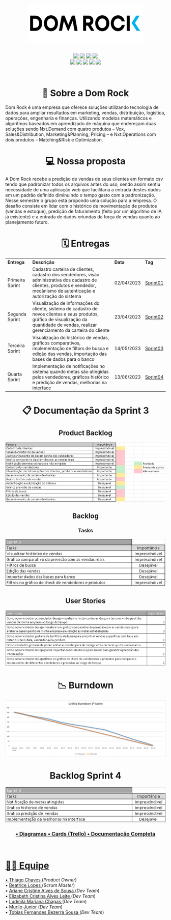 <h1 align="center"></h1>
<div text align="center">
  <img src="doc/Assets/logo02.png"  width="360" height="120" />
</div><br>

<!--badges-->
<p align="center">
    <img src="https://img.shields.io/badge/figma-%23F24E1E.svg?style=for-the-badge&logo=figma&logoColor=white"/>
    <img src="https://img.shields.io/badge/Eclipse-FE7A16.svg?style=for-the-badge&logo=Eclipse&logoColor=white"/>
    <img src="https://img.shields.io/badge/java-%23ED8B00.svg?style=for-the-badge&logo=java&logoColor=white"/>
    <img src="https://img.shields.io/badge/Spring-%2AA7.svg?style=for-the-badge&logo=Spring&logoColor=white"/><br>
    <img src="https://img.shields.io/badge/Postgresql-%2300f.svg?style=for-the-badge&logo=postgresql&logoColor=white"/>
    <img src="https://img.shields.io/badge/Trello-%23026AA7.svg?style=for-the-badge&logo=Trello&logoColor=white"/>
    <img src="https://img.shields.io/badge/HTML5-E34F26?style=for-the-badge&logo=html5&logoColor=white"/>
    <img src="https://img.shields.io/badge/CSS3-1572B6?style=for-the-badge&logo=css3&logoColor=white"/>
    <img src="https://img.shields.io/badge/JavaScript-323330?style=for-the-badge&logo=javascript&logoColor=F7DF1E"/> 

</p>
<!-- -->
<br>
<h1 align="center">📂 Sobre a Dom Rock </h1>

Dom Rock é uma empresa que oferece soluções utilizando tecnologia de dados para ampliar resultados em marketing, vendas, distribuição, logística, operações, engenharia e finanças.
Utilizando modelos matemáticos e algoritmos baseados em aprendizado de máquina que endereçam duas soluções sendo Nxt.Demand com quatro produtos – Vox, Sales&Distribution, Marketing&Planning, Pricing – e Nxt.Operations com dois produtos – Matching&Risk e Optimization.

<h1 align="center">💻 Nossa proposta </h1>

A Dom Rock recebe a predição de vendas de seus clientes em formato csv tendo que padronizar todos os arquivos antes do uso, sendo assim sentiu necessidade de uma aplicação web que facilitaria a entrada destes dados em um padrão definido diminuindo o tempo gasto com a padronização. <br>
Nesse semestre o grupo está propondo uma solução para a empresa. O desafio consiste em lidar com o histórico de movimentação de produtos (vendas e estoque), predição de faturamento (feito por um algoritmo de IA já existente) e a entrada de dados oriundas da força de vendas quanto ao planejamento futuro.

<h1 align="center">🗓️ Entregas </h1>

<div>
  <table align="center">
    <tr>
    <td><b>Entrega</b></td>
    <td><b>Descrição</b></td>
    <td><b>Data</b></td>
    <td><b>Tag</b></td>
  </tr>

  <tr>
   <td>Primeira Sprint</td>
   <td>Cadastro carteira de clientes, cadastro dos vendedores, visão administrativa dos cadastro de clientes, produtos e vendedor, mecânismo de autenticação e autorização do sistema</td>
   <td>02/04/2023</td>
   <td><a href="https://github.com/Thunder53/Dom-Rock/releases/tag/Sprint01">Sprint01</a></td>
  </tr>

  <tr>
   <td>Segunda Sprint</td>
   <td>Visualização de informações do cliente, sistema de cadastro de novos clientes e seus produtos, gráfico de visualização da quantidade de vendas, realizar gerenciamento da carteira do cliente</td>
   <td>23/04/2023</td>
   <td><a href="https://github.com/Thunder53/Dom-Rock/releases/tag/Sprint02">Sprint02</a></td>
  </tr>

  <tr>
   <td>Terceira Sprint</td>
   <td>Visualização do histórico de vendas, gráficos comparativos, implementação de filtors de busca e edição das vendas, importação das bases de dados para o banco </td>
   <td>14/05/2023</td>
   <td><a href="">Sprint03</a></td>
  </tr>
 
   <tr>
   <td>Quarta Sprint</td>
   <td>Implementação de notificações no sistema quando metas são atingidas pelos vendedores, gráficos histórico e predição de vendas, melhorias na interface</td>
   <td>13/06/2023</td>
   <td><a href="">Sprint04</a></td>
  </tr>
  </table>
</div>

<div>

<h1 align="center">📋 Documentação da Sprint 3</h1></details>
  <h2 align="center">Product Backlog</h2>
    <p align="center"><img src="doc/Backlog/product-backlog.png"></p>

  <h2 align="center">Backlog</h2>
  <h3 align="center">Tasks</h3>
    <p align="center"><img src="doc/Backlog/sprint3-backlog.png"></p>
  <h2 align="center">User Stories</h2>
    <p align="center"><img src="doc/Backlog/user-stories-3.png"></p>


  <h1 align="center">📉 Burndown</h1>
       <p align="center"><img src="doc/Burndown/Burndown3.jpeg"></p>
  
  <h1 align="center"> Backlog Sprint 4</h1>
        <p align="center"><img src="doc/Backlog/sprint4-backlog.png"></p>
  
  <h3 align="center">
    <a href="doc/Diagramas">• Diagramas 
    <a href="https://trello.com/b/JinZ6ETv/thunder">• Cards (Trello)
    <a href="doc/README.md">• Documentação Completa
  </h3>



<br>

<div text align= "left">
    <h1 align="left">👩‍💻 Equipe</h1>
        • <a href="https://www.linkedin.com/in/thiago-lopes-chaves-5ba22b209">Thiago Chaves </a>(<i>Product Owner</i>)<br>
        • <a href="https://www.linkedin.com/in/bewtrice/">Beatrice Lopes </a>(<i>Scrum Master</i>)<br>
        • <a href="https://www.linkedin.com/in/ariane-sousa77">Ariane Cristine Alves de Sousa </a>(<i>Dev Team</i>)<br>
        • <a href="https://www.linkedin.com/in/elizabeth-cristina-alves-leite-176a9416a">Elizabeth Cristina Alves Leite </a>(<i>Dev Team</i>)<br>
        • <a href="https://www.linkedin.com/in/ludmila-mariana-chagas-273548187/">Ludmila Mariana Chagas </a>(<i>Dev Team</i>)<br>
        • <a href="https://www.linkedin.com/in/murilo-jos%C3%A9-de-brito-junior-32403b157">Murilo Junior </a>(<i>Dev Team</i>)<br>
        • <a href="https://www.linkedin.com/in/tobias-sousa-23bba822a">Tobias Fernandes Bezerra Sousa </a>(<i>Dev Team</i>)<br>
</div>



